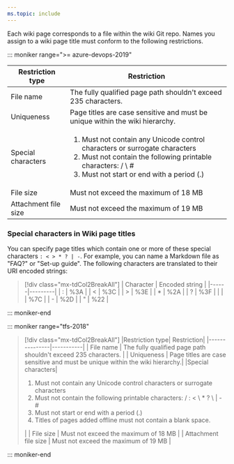 ```yaml
---
ms.topic: include
---
```


Each wiki page corresponds to a file within the wiki Git repo. Names you assign to a wiki page title must conform to the following restrictions.

::: moniker range=">= azure-devops-2019"

| Restriction type     | Restriction                                                                                                                                                                                                  |
| -------------------- | ------------------------------------------------------------------------------------------------------------------------------------------------------------------------------------------------------------ |
| File name            | The fully qualified page path shouldn't exceed 235 characters.                                                                                                                                               |
| Uniqueness           | Page titles are case sensitive and must be unique within the wiki hierarchy.                                                                                                                                 |
| Special characters   | <ol><li>Must not contain any Unicode control characters or surrogate characters</li><li>Must not contain the following printable characters: / \ #</li><li>Must not start or end with a period (.)</li></ol> |
| File size            | Must not exceed the maximum of 18 MB                                                                                                                                                                         |
| Attachment file size | Must not exceed the maximum of 19 MB                                                                                                                                                                         |

### Special characters in Wiki page titles

You can specify page titles which contain one or more of these special characters `: < > * ? | -`. For example, you can name a Markdown file as "FAQ?" or "Set-up guide". The following characters are translated to their URI encoded strings:

> [!div class="mx-tdCol2BreakAll"]
> | Character | Encoded string |
> |------|---------|
> | : | %3A |
> | < | %3C |
> | > | %3E |
> | \* | %2A |
> | ? | %3F |
> | \| | %7C |
> | - | %2D |
> | " | %22 |

::: moniker-end

::: moniker range="tfs-2018"

> [!div class="mx-tdCol2BreakAll"]
> |Restriction type| Restriction|
> |---------------|-----------|
> | File name | The fully qualified page path shouldn't exceed 235 characters. |
> | Uniqueness | Page titles are case sensitive and must be unique within the wiki hierarchy.|
> |Special characters| <ol><li>Must not contain any Unicode control characters or surrogate characters</li><li>Must not contain the following printable characters: / : < \ \* ? \ &#124; - #</li><li>Must not start or end with a period (.)</li><li>Titles of pages added offline must not contain a blank space.</li></ol>|
> | File size | Must not exceed the maximum of 18 MB |
> | Attachment file size | Must not exceed the maximum of 19 MB |

::: moniker-end
